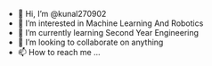 - 👋 Hi, I’m @kunal270902
- 👀 I’m interested in Machine Learning And Robotics
- 🌱 I’m currently learning Second Year Engineering
- 💞️ I’m looking to collaborate on anything
- 📫 How to reach me ...

<!---
kunal270902/kunal270902 is a ✨ special ✨ repository because its `README.md` (this file) appears on your GitHub profile.
You can click the Preview link to take a look at your changes.
--->
